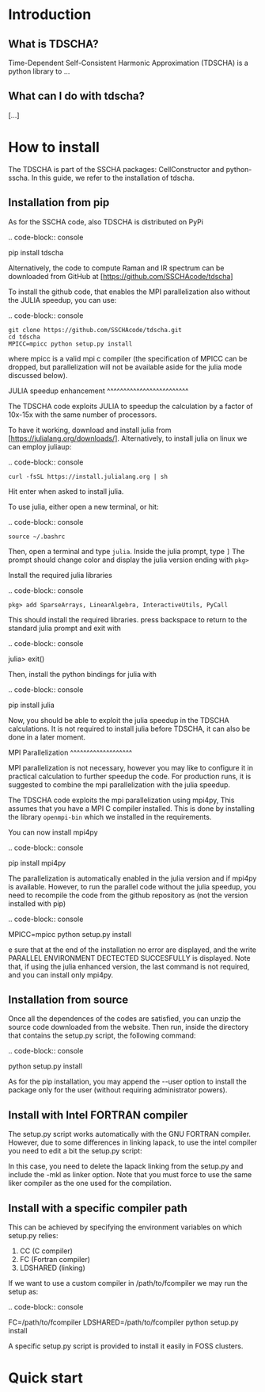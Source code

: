 Introduction
============

What is TDSCHA?
---------------------

Time-Dependent Self-Consistent Harmonic Approximation (TDSCHA) is a python library to ...




What can I do with tdscha?
---------------------------


[...]


How to install
==============

The TDSCHA is part of the SSCHA packages: CellConstructor and python-sscha.
In this guide, we refer to the installation of tdscha.

Installation from pip
---------------------

As for the SSCHA code, also TDSCHA is distributed on PyPi

.. code-block:: console

   pip install tdscha

Alternatively, the code to compute Raman and IR spectrum can be downloaded from GitHub at
[https://github.com/SSCHAcode/tdscha]

To install the github code, that enables the MPI parallelization also without the JULIA speedup, you can use:

.. code-block:: console

    git clone https://github.com/SSCHAcode/tdscha.git
    cd tdscha
    MPICC=mpicc python setup.py install

where mpicc is a valid mpi c compiler (the specification of MPICC can be dropped, but parallelization will not be available aside for the julia mode discussed below).

JULIA speedup enhancement
^^^^^^^^^^^^^^^^^^^^^^^^^

The TDSCHA code exploits JULIA to speedup the calculation by a factor of 10x-15x
with the same number of processors.

To have it working, download and install julia from [https://julialang.org/downloads/].
Alternatively, to install julia on linux we can employ juliaup:

.. code-block:: console

    curl -fsSL https://install.julialang.org | sh

Hit enter when asked to install julia.

To use julia, either open a new terminal, or hit:

.. code-block:: console

    source ~/.bashrc


Then, open a terminal and type ``julia``. Inside the julia prompt, type ``]``
The prompt should change color and display the julia version ending with ``pkg>``

Install the required julia libraries

.. code-block:: console

    pkg> add SparseArrays, LinearAlgebra, InteractiveUtils, PyCall

This should install the required libraries.
press backspace to return to the standard julia prompt and exit with

.. code-block:: console

   julia> exit()

Then, install the python bindings for julia with

.. code-block:: console

   pip install julia

Now, you should be able to exploit the julia speedup in the TDSCHA calculations.
It is not required to install julia before TDSCHA, it can also be done in a later moment.


MPI Parallelization
^^^^^^^^^^^^^^^^^^^

MPI parallelization is not necessary, however
you may like to configure it in practical calculation to further speedup the code.
For production runs, it is suggested to combine the mpi parallelization with
the julia speedup.

The TDSCHA code exploits the mpi parallelization using mpi4py,
This assumes that you have a MPI C compiler installed.
This is done by installing the library ``openmpi-bin`` which we installed in the requirements.

You can now install mpi4py

.. code-block:: console

   pip install mpi4py


The parallelization is automatically enabled in the julia version and if mpi4py is available.
However, to run the parallel code without the julia speedup, you need to recompile the code
from the github repository as (not the version installed with pip)

.. code-block:: console

   MPICC=mpicc python setup.py install

e sure that at the end of the installation no error are displayed, and the write
PARALLEL ENVIRONMENT DECTECTED SUCCESFULLY is displayed.
Note that, if using the julia enhanced version, the last command is not required, and you can install only mpi4py.

Installation from source
------------------------

Once all the dependences of the codes are satisfied, you can unzip the source code downloaded from the website.
Then run, inside the directory that contains the setup.py script, the following command:

.. code-block:: console

   python setup.py install


As for the pip installation, you may append the --user option to install the package only for the user (without requiring administrator powers).


Install with Intel FORTRAN compiler
-----------------------------------

The setup.py script works automatically with the GNU FORTRAN compiler. However, due to some differences in linking lapack,
to use the intel compiler you need to edit a bit the setup.py script:

In this case, you need to delete the lapack linking from the
setup.py and include the -mkl as linker option.
Note that you must force to use the same liker compiler as the one used for the compilation.

Install with a specific compiler path
-------------------------------------

This can be achieved by specifying the environment variables on which setup.py relies:

1. CC (C compiler)
2. FC (Fortran compiler)
3. LDSHARED (linking)

If we want to use a custom compiler in /path/to/fcompiler we may run the setup as:

.. code-block:: console

   FC=/path/to/fcompiler LDSHARED=/path/to/fcompiler python setup.py install



A specific setup.py script is provided to install it easily in FOSS clusters.


Quick start
===========
